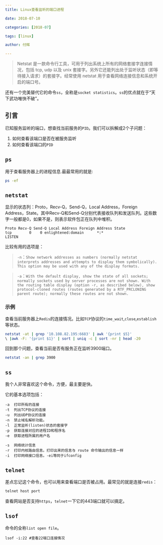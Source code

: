 ```yaml
---
title: Linux查看监听的端口进程

date: 2018-07-10

categories: [2018-07]

tags: [linux]

author: 付辉

---
```




> Netstat 是一款命令行工具，可用于列出系统上所有的网络套接字连接情况，包括 tcp, udp 以及 unix 套接字。另外它还能列出处于监听状态（即等待接入请求）的套接字。经常使用 netstat 用于查看网络连接信息和系统开启的端口号。

还有一个完美替代它的命令`ss`，全称是`socket statistics`。`ss`的优点就在于“天下武功唯快不破”。

## 引言

已知服务监听的端口，想查找当前服务的`PID`。我们可以拆解成2个子问题：
1. 如何查看该端口是否在被服务监听
2. 如何查看该端口的`PID`

## `ps`

用于查看服务器上的进程信息.最最常用的就是:
```bash
ps -ef
```

## `netstat`

显示的状态列：Proto，Recv-Q，Send-Q，Local Address，Foreign Address，State。其中Recv-Q和Send-Q分别代表接收队列和发送队列。这些数字一般都是0，如果不是，则表示软件包正在队列中堆积。
```
Proto Recv-Q Send-Q Local Address Foreign Address State
tcp        0    0 enlightened:domain      *:*                     LISTEN     
```

比较有用的选项是：

> `-n`：`Show network addresses as numbers (normally netstat interprets addresses and attempts to display them symbolically).  This option may be used with any of the display formats.`

> `-a`：`With the default display, show the state of all sockets; normally sockets used by server processes are not shown. With the routing table display (option -r, as described below), show protocol-cloned routes (routes generated by a RTF_PRCLONING parent route); normally these routes are not shown.`

### 示例

查看当前服务器上`Redis`的连接情况。比如`TCP`协议的`time_wait`,`close`,`establish`等状态。
```bash
netstat -at | grep '10.108.82.195:6683' | awk '{print $5}' 
\ |awk -F: '{print $1}' | sort | uniq -c | sort -nr | head -20
```

回到那个问题，查看当前是否有服务正在监听3900端口。
```bash
netstat -an | grep 3900
```

## `ss`

我个人非常喜欢这个命令，方便，最主要是快。

它的基本选项包括：
```
-a  打印所有的连接
-t  列出TCP协议的连接
-u  列出UDP协议的连接
-n  禁止域名解析功能。
-l  正常监听(listen)状态的套接字
-p  获取连接对应的进程ID和程序名
-e  获取进程所属的用户名

-s  网络统计信息
-r  打印内核路由信息。打印出来的信息与 route 命令输出的信息一样
-i  打印网络接口信息。-ei等同于ifconfig
```

## `telnet`

差点忘记这个命令，也可以用来查看端口是否被占用。最常见的就是连接`redis`：
```bash
telnet host port
```
查看网站是否支持`https`，`telnet`一下它的443端口就可以搞定。

## `lsof`

命令的全称`list open file`。
```
lsof -i:22 #查看22端口连接情况
```
